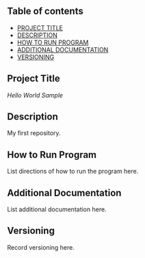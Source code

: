 ## Table of contents
- [PROJECT TITLE](Project-Title)
- [DESCRIPTION](#Description)
- [HOW TO RUN PROGRAM](#How-To-Run-Program)
- [ADDITIONAL DOCUMENTATION](#Additional-Documentation)
- [VERSIONING](#Versioning)

## Project Title

*Hello World Sample*

## Description
My first repository.
## How to Run Program
List directions of how to run the program here. 
## Additional Documentation
List additional documentation here. 
## Versioning
Record versioning here. 
